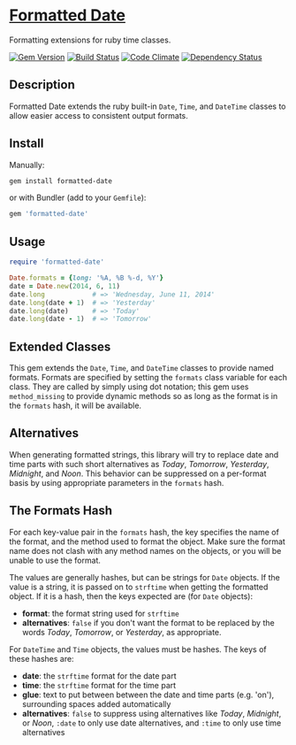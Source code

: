 # [Formatted Date](https://connor.prussin.net/formatted-date)

Formatting extensions for ruby time classes.

[![Gem Version](https://badge.fury.io/rb/formatted-date.svg)](http://rubygems.org/gems/formatted-date) [![Build Status](https://api.travis-ci.org/cprussin/formatted-date.svg?branch=master)](https://travis-ci.org/cprussin/formatted-date) [![Code Climate](https://codeclimate.com/github/cprussin/formatted-date.png)](https://codeclimate.com/github/cprussin/formatted-date) [![Dependency Status](https://gemnasium.com/cprussin/formatted-date.svg)](https://gemnasium.com/cprussin/formatted-date)

## Description

Formatted Date extends the ruby built-in `Date`, `Time`, and `DateTime` classes
to allow easier access to consistent output formats.

## Install

Manually:

```bash
gem install formatted-date
```

or with Bundler (add to your `Gemfile`):

```ruby
gem 'formatted-date'
```

## Usage

```ruby
require 'formatted-date'

Date.formats = {long: '%A, %B %-d, %Y'}
date = Date.new(2014, 6, 11)
date.long            # => 'Wednesday, June 11, 2014'
date.long(date + 1)  # => 'Yesterday'
date.long(date)      # => 'Today'
date.long(date - 1)  # => 'Tomorrow'
```

## Extended Classes

This gem extends the `Date`, `Time`, and `DateTime` classes to provide named
formats.  Formats are specified by setting the `formats` class variable for
each class.  They are called by simply using dot notation; this gem uses
`method_missing` to provide dynamic methods so as long as the format is in the
`formats` hash, it will be available.

## Alternatives

When generating formatted strings, this library will try to replace date and
time parts with such short alternatives as _Today_, _Tomorrow_, _Yesterday_,
_Midnight_, and _Noon_.  This behavior can be suppressed on a per-format basis
by using appropriate parameters in the `formats` hash.

## The Formats Hash

For each key-value pair in the `formats` hash, the key specifies the name of
the format, and the method used to format the object.  Make sure the format
name does not clash with any method names on the objects, or you will be unable
to use the format.

The values are generally hashes, but can be strings for `Date` objects.  If the
value is a string, it is passed on to `strftime` when getting the formatted
object.  If it is a hash, then the keys expected are (for `Date` objects):

- **format**: the format string used for `strftime`
- **alternatives**: `false` if you don't want the format to be replaced by the
  words _Today_, _Tomorrow_, or _Yesterday_, as appropriate.

For `DateTime` and `Time` objects, the values must be hashes.  The keys of
these hashes are:

- **date**: the `strftime` format for the date part
- **time**: the `strftime` format for the time part
- **glue**: text to put between between the date and time parts (e.g. 'on'),
  surrounding spaces added automatically
- **alternatives**: `false` to suppress using alternatives like _Today_,
  _Midnight_, or _Noon_, `:date` to only use date alternatives, and `:time` to
  only use time alternatives
